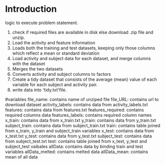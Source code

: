 # Introduction
logic to execute problem statement.

1. check if required files are available in disk else download .zip file and unzip.
2. Load the activity and feature information
3. Loads both the training and test datasets, keeping only those columns which reflect a mean or standard deviation
4. Load activity and subject data for each dataset, and merge columns with the dataset
5. Merges the two datasets
6. Converts activity and subject columns to factors
7. Create a tidy dataset that consists of the average (mean) value of each
   variable for each subject and activity pair.
8. write data into 'tidy.txt'file.

#variables
file_name: contains name of unziped file
file_URL: contains url to download dataset
activity_labels: contains data from activity_labels.txt
features: contains data from features.txt
features_required: contains required columns data
features_labels: contains required column names
x_train: contains data from x_train.txt
y_train: contains data from y_train.txt
subject_train: contains data from subject_train.txt
train: contains table joined from x_train, y_train and subject_train variables
x_test: contains data from x_test.txt
y_test: contains data from y_test.txt
subject_test: contains data from subject_test.txt
test: contains table joined from x_test, y_test and subject_test vaibales
allData: contains data by binding train and test variables
allData_melted: contains melted data
allData_mean: contains mean of all data